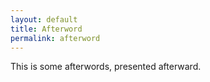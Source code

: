 ```yaml
---
layout: default
title: Afterword
permalink: afterword
---
```

<!-- Add an essay or interpretive material below this line,
using HTML or markdown.  Do not modify this file above this line -->
This is some afterwords, presented afterward.

